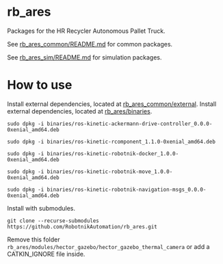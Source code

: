 # rb_ares

Packages for the HR Recycler Autonomous Pallet Truck.

See [rb_ares_common/README.md](rb_ares_common/README.md) for common packages.

See [rb_ares_sim/README.md](rb_ares_sim/README.md) for simulation packages.

# How to use

Install external dependencies, located at [rb_ares_common/external](rb_ares_common/external).
Install external dependencies, located at [rb_ares/binaries](rb_ares/binaries).

` sudo dpkg -i binaries/ros-kinetic-ackermann-drive-controller_0.0.0-0xenial_amd64.deb `

` sudo dpkg -i binaries/ros-kinetic-rcomponent_1.1.0-0xenial_amd64.deb `

` sudo dpkg -i binaries/ros-kinetic-robotnik-docker_1.0.0-0xenial_amd64.deb `

` sudo dpkg -i binaries/ros-kinetic-robotnik-move_1.0.0-0xenial_amd64.deb `

` sudo dpkg -i binaries/ros-kinetic-robotnik-navigation-msgs_0.0.0-0xenial_amd64.deb `

Install with submodules.

` git clone --recurse-submodules https://github.com/RobotnikAutomation/rb_ares.git `

Remove this folder
` rb_ares/modules/hector_gazebo/hector_gazebo_thermal_camera `
or add a CATKIN_IGNORE file inside.
